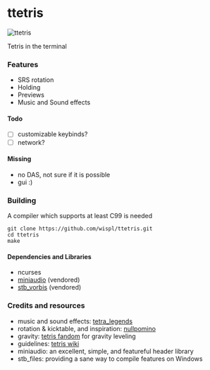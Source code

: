 # ttetris

![ttetris](https://github.com/user-attachments/assets/87049e7b-f98c-43f3-9597-1950b7b80ea8)

Tetris in the terminal

### Features

* SRS rotation
* Holding
* Previews
* Music and Sound effects

#### Todo

- [ ] customizable keybinds?
- [ ] network?

#### Missing

* no DAS, not sure if it is possible
* gui :)

### Building

A compiler which supports at least C99 is needed
```
git clone https://github.com/wispl/ttetris.git
cd ttetris
make
```

#### Dependencies and Libraries

* ncurses
* [miniaudio](https://github.com/mackron/miniaudio) (vendored)
* [stb_vorbis](https://github.com/nothings/stb) (vendored)

### Credits and resources

* music and sound effects: [tetra_legends](https://github.com/doktorocelot/tetralegends)
* rotation & kicktable, and inspiration: [nullpomino](https://github.com/nullpomino/nullpomino)
* gravity: [tetris fandom](https://tetris.fandom.com/wiki/Tetris_Worlds) for gravity leveling
* guidelines: [tetris wiki](https://tetris.wiki/Tetris_Guideline)
* miniaudio: an excellent, simple, and featureful header library
* stb_files: providing a sane way to compile features on Windows
